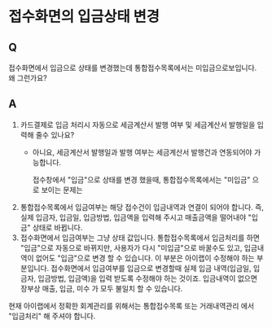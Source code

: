 # 접수화면의 입금상태 변경

## Q

접수화면에서 입금으로 상태를 변경했는데 통합접수목록에서는 미입금으로보입니다. 왜 그런가요?

## A

1. 카드결제로 입금 처리시 자동으로 세금계산서 발행 여부 및 세금계산서 발행일을 입력해 줄수 있나요?
   * 아니요, 세금계산서 발행일과 발행 여부는 세금계산서 발행건과 연동되어야 가능합니다.

     접수창에서 "입금"으로 상태를 변경 했을때, 통합접수목록에서는 "미입금" 으로 보이는 문제는
2. 통합접수목록에서 입금여부는 해당 접수건이 입금내역과 연결이 되어야 합니다. 즉, 실제 입금자, 입금일, 입금방법, 입금액을 입력해 주시고 매출금액을 떨어내야 "입금" 상태로 바뀝니다.
3. 접수화면에서 입금여부는 그냥 상태 값입니다. 통합접수목록에서 입금처리를 하면 "입금"으로 자동으로 바뀌지만, 사용자가 다시 "미입금"으로 바꿀수도 있고, 입금내역이 없어도 "입금"으로 변경 할 수 있습니다. 이 부분은 아이랩이 수정해야 하는 부분입니다. 접수화면에서 입금여부를 입금으로 변경할때 실제 입금 내역\(입금일, 입금자, 입금방법, 입금액\)을 입력 받도록 수정해야 하는 것이죠. 입금내역이 없으면 장부상 매출, 입금, 미수 가 모두 불일치 할 수 있습니다.

현재 아이랩에서 정확한 회계관리를 위해서는 통합접수목록 또는 거래내역관리 에서 "입금처리" 해 주셔야 합니다.

